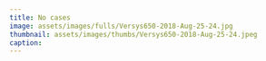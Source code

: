 ```yaml
---
title: No cases
image: assets/images/fulls/Versys650-2018-Aug-25-24.jpg
thumbnail: assets/images/thumbs/Versys650-2018-Aug-25-24.jpeg
caption:
---
```

